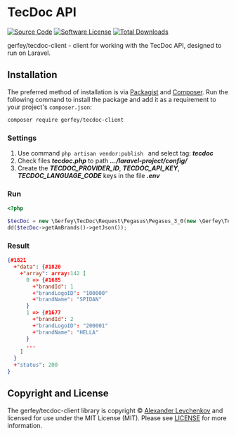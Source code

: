 # TecDoc API

[![Source Code][badge-source]][source]
[![Software License][badge-license]][license]
[![Total Downloads][badge-downloads]][downloads]

gerfey/tecdoc-client - client for working with the TecDoc API, designed to run on Laravel.

## Installation

The preferred method of installation is via [Packagist][] and [Composer][]. Run
the following command to install the package and add it as a requirement to your
project's `composer.json`:

```bash
composer require gerfey/tecdoc-client
```

### Settings

1. Use command ```php artisan vendor:publish ``` and select tag: ***tecdoc***
2. Check files ***tecdoc.php*** to path ***.../laravel-project/config/***
3. Create the ***TECDOC_PROVIDER_ID***, ***TECDOC_API_KEY***, ***TECDOC_LANGUAGE_CODE*** keys in the file ***.env***

### Run

```php
<?php

$tecDoc = new \Gerfey\TecDoc\Request\Pegasus\Pegasus_3_0(new \Gerfey\TecDoc\Http\TecDocClient());
dd($tecDoc->getAmBrands()->getJson());
```

### Result

```json
{#1821
  +"data": {#1820
    +"array": array:142 [
      0 => {#1685
        +"brandId": 1
        +"brandLogoID": "100000"
        +"brandName": "SPIDAN"
      }
      1 => {#1677
        +"brandId": 2
        +"brandLogoID": "200001"
        +"brandName": "HELLA"
      }
      ...
    ]
  }
  +"status": 200
}
```

## Copyright and License

The gerfey/tecdoc-client library is copyright © [Alexander Levchenkov](https://vk.com/gerfey) and
licensed for use under the MIT License (MIT). Please see [LICENSE][] for more
information.

[packagist]: https://packagist.org/packages/gerfey/tecdoc-client
[composer]: http://getcomposer.org/

[badge-source]: https://img.shields.io/badge/gerfey/tecdoc-client-blue.svg?style=flat-square
[badge-license]: https://img.shields.io/badge/license-MIT-brightgreen.svg?style=flat-square
[badge-build]: https://img.shields.io/travis/gerfey/tecdoc-client/master.svg?style=flat-square
[badge-downloads]: https://img.shields.io/packagist/dt/gerfey/tecdoc-client.svg?style=flat-square

[source]: https://github.com/gerfey/tecdoc-client
[release]: https://packagist.org/packages/gerfey/tecdoc-client
[license]: https://github.com/gerfey/tecdoc-client/blob/master/LICENSE
[build]: https://travis-ci.org/gerfey/tecdoc-client
[downloads]: https://packagist.org/packages/gerfey/tecdoc-client
